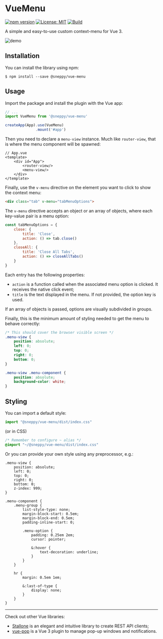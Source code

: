 # VueMenu

[![npm version](https://badge.fury.io/js/@sneppy%2Fvue-menu.svg)](https://www.npmjs.com/package/@sneppy/vue-menu)
[![License: MIT](https://img.shields.io/badge/License-MIT-yellow.svg)](https://opensource.org/licenses/MIT)
[![Build](https://github.com/sneppy/vue-menu/actions/workflows/build.yml/badge.svg)](https://github.com/sneppy/vue-menu/actions/workflows/build.yml)

A simple and easy-to-use custom context-menu for Vue 3.

![demo](https://i.imgur.com/ibu96KY.gif)

Installation
------------

You can install the library using npm:

```console
$ npm install --save @sneppy/vue-menu
```

Usage
-----

Import the package and install the plugin with the Vue app:

```javascript
// ...
import VueMenu from '@sneppy/vue-menu'

createApp(App).use(VueMenu)
			  .mount('#app')
```

Then you need to declare a `menu-view` instance. Much like `router-view`, that is where the menu component will be
spawned:

```vue
// App.vue
<template>
	<div id="App">
		<router-view/>
		<menu-view/>
	</div>
</template>
```

Finally, use the `v-menu` directive on the element you want to click to show the context menu:

```html
<div class="tab" v-menu="tabMenuOptions">
```

The `v-menu` directive accepts an object or an array of objects, where each key-value pair is a menu option:

```javascript
const tabMenuOptions = {
	close: {
		title: 'Close',
		action: () => tab.close()
	},
	closeAll: {
		title: 'Close All Tabs',
		action: () => closeAllTabs()
	}
}
```

Each entry has the following properties:

- `action` is a function called when the associated menu option is clicked. It receives the native click event;
- `title` is the text displayed in the menu. If not provided, the option key is used.

If an array of objects is passed, options are visually subdivided in groups.

Finally, this is the minimum amount of styling needed to get the menu to behave correctly:

```css
/* This should cover the browser visible screen */
.menu-view {
	position: absolute;
	left: 0;
	top: 0;
	right: 0;
	bottom: 0;
}

.menu-view .menu-component {
	position: absolute;
	background-color: white;
}
```

Styling
-------

You can import a default style:

```javascript
import "@sneppy/vue-menu/dist/index.css"
```

(or in CSS)

```css
/* Remember to configure ~ alias */
@import "~/@sneppy/vue-menu/dist/index.css"
```

Or you can provide your own style using any preprocessor, e.g.:

```less
.menu-view {
	position: absolute;
	left: 0;
	top: 0;
	right: 0;
	bottom: 0;
	z-index: 999;
}

.menu-component {
	.menu-group {
		list-style-type: none;
		margin-block-start: 0.5em;
		margin-block-end: 0.5em;
		padding-inline-start: 0;

		.menu-option {
			padding: 0.25em 2em;
			cursor: pointer;

			&:hover {
				text-decoration: underline;
			}
		}
	}

	hr {
		margin: 0.5em 1em;

		&:last-of-type {
			display: none;
		}
	}
}
```

---

Check out other Vue libraries:

- [Stallone](https://www.npmjs.com/package/@sneppy/stallone) is an elegant and intuitive library to create REST API
  clients;
- [vue-pop](https://www.npmjs.com/package/@sneppy/vue-pop) is a Vue 3 plugin to manage pop-up windows and notifications.
